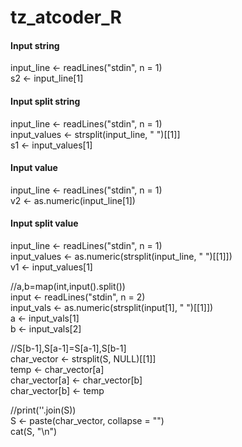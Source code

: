 # tz_atcoder_R


#### Input string
input_line <- readLines("stdin", n = 1)  
s2 <- input_line[1]  

#### Input split string
input_line <- readLines("stdin", n = 1)  
input_values <- strsplit(input_line, " ")[[1]]  
s1 <- input_values[1]  

#### Input value
input_line <- readLines("stdin", n = 1)  
v2 <- as.numeric(input_line[1])  

#### Input split value
input_line <- readLines("stdin", n = 1)  
input_values <- as.numeric(strsplit(input_line, " ")[[1]])  
v1 <- input_values[1]  


//a,b=map(int,input().split())  
input <- readLines("stdin", n = 2)  
input_vals <- as.numeric(strsplit(input[1], " ")[[1]])  
a <- input_vals[1]  
b <- input_vals[2]  
  

//S[b-1],S[a-1]=S[a-1],S[b-1]  
char_vector <- strsplit(S, NULL)[[1]]  
temp <- char_vector[a]  
char_vector[a] <- char_vector[b]  
char_vector[b] <- temp  

  
//print(''.join(S))  
S <- paste(char_vector, collapse = "")  
cat(S, "\n")  


